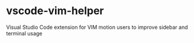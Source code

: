 # vscode-vim-helper
Visual Studio Code extension for VIM motion users to improve sidebar and terminal usage
